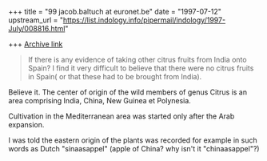 +++
title = "99 jacob.baltuch at euronet.be"
date = "1997-07-12"
upstream_url = "https://list.indology.info/pipermail/indology/1997-July/008816.html"

+++
[Archive link](https://list.indology.info/pipermail/indology/1997-July/008816.html)

> If there is any evidence of taking other citrus fruits from India onto
>Spain?
>  I find it very difficult to believe that there were no citrus fruits
>in Spain( or that these had to be brought from India).

Believe it. The center of origin of the wild members of genus Citrus
is an area comprising India, China, New Guinea et Polynesia.

Cultivation in the Mediterranean area was started only after the Arab
expansion.

I was told the eastern origin of the plants was recorded for example
in such words as Dutch "sinaasappel" (apple of China? why isn't it
"chinaasappel"?)







